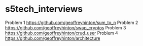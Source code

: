 # s5tech_interviews
Problem 1
https://github.com/geoffreyhinton/sum_to_n
Problem 2
https://github.com/geoffreyhinton/swap_cryptos
Problem 3
https://github.com/geoffreyhinton/crud_user
Problem 4
https://github.com/geoffreyhinton/architecture
